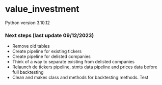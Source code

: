 # value_investment

Python version 3.10.12

### Next steps (last update 09/12/2023)

  - Remove old tables
  - Create pipeline for existing tickers
  - Create pipeline for delisted companies
  - Think of a way to separate existing from delisted companies
  - Relaunch de tickers pipeline, stmts data pipeline and prices data before full backtesting
  - Clean and makes class and methods for backtesting methods. Test